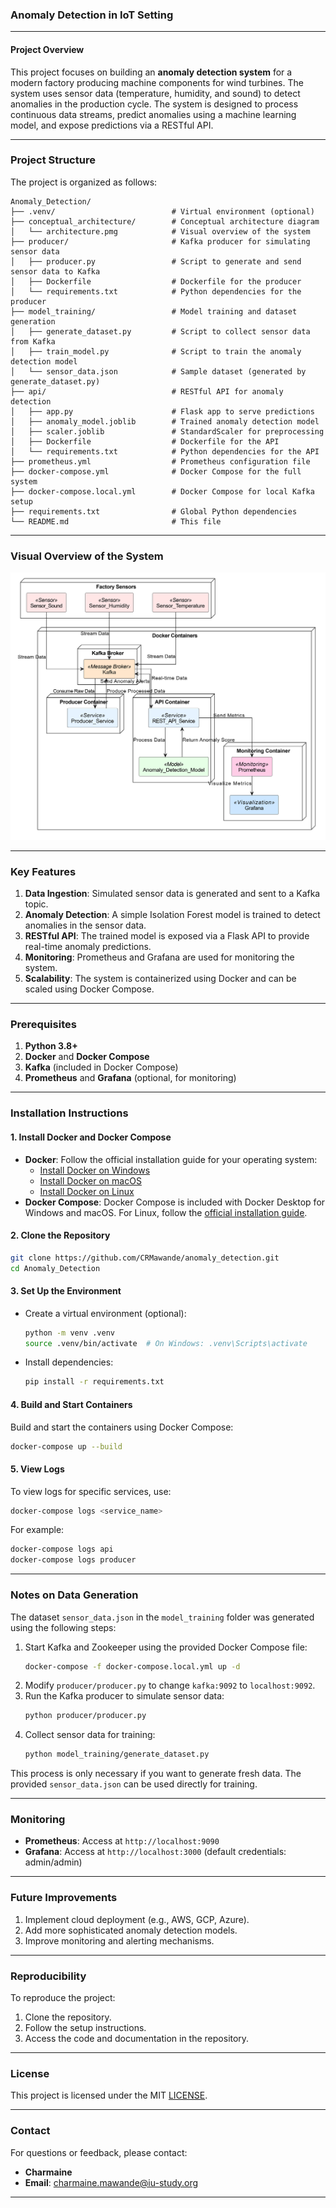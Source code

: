 ### Anomaly Detection in IoT Setting

---

#### Project Overview
This project focuses on building an **anomaly detection system** for a modern factory producing machine components for wind turbines. The system uses sensor data (temperature, humidity, and sound) to detect anomalies in the production cycle. The system is designed to process continuous data streams, predict anomalies using a machine learning model, and expose predictions via a RESTful API.

---

### Project Structure
The project is organized as follows:

```
Anomaly_Detection/
├── .venv/                          # Virtual environment (optional)
├── conceptual_architecture/        # Conceptual architecture diagram
│   └── architecture.pmg            # Visual overview of the system
├── producer/                       # Kafka producer for simulating sensor data
│   ├── producer.py                 # Script to generate and send sensor data to Kafka
│   ├── Dockerfile                  # Dockerfile for the producer
│   └── requirements.txt            # Python dependencies for the producer
├── model_training/                 # Model training and dataset generation
│   ├── generate_dataset.py         # Script to collect sensor data from Kafka
│   ├── train_model.py              # Script to train the anomaly detection model
│   └── sensor_data.json            # Sample dataset (generated by generate_dataset.py)
├── api/                            # RESTful API for anomaly detection
│   ├── app.py                      # Flask app to serve predictions
│   ├── anomaly_model.joblib        # Trained anomaly detection model
│   ├── scaler.joblib               # StandardScaler for preprocessing
│   ├── Dockerfile                  # Dockerfile for the API
│   └── requirements.txt            # Python dependencies for the API
├── prometheus.yml                  # Prometheus configuration file
├── docker-compose.yml              # Docker Compose for the full system
├── docker-compose.local.yml        # Docker Compose for local Kafka setup
├── requirements.txt                # Global Python dependencies
└── README.md                       # This file
```
---

### Visual Overview of the System
![Conceptual Architecture](conceptual_architecture/architecture.png)

---

### Key Features
1. **Data Ingestion**: Simulated sensor data is generated and sent to a Kafka topic.
2. **Anomaly Detection**: A simple Isolation Forest model is trained to detect anomalies in the sensor data.
3. **RESTful API**: The trained model is exposed via a Flask API to provide real-time anomaly predictions.
4. **Monitoring**: Prometheus and Grafana are used for monitoring the system.
5. **Scalability**: The system is containerized using Docker and can be scaled using Docker Compose.

---

### Prerequisites
1. **Python 3.8+**
2. **Docker** and **Docker Compose**
3. **Kafka** (included in Docker Compose)
4. **Prometheus** and **Grafana** (optional, for monitoring)

---

### Installation Instructions

#### 1. Install Docker and Docker Compose
- **Docker**: Follow the official installation guide for your operating system:
  - [Install Docker on Windows](https://docs.docker.com/desktop/install/windows-install/)
  - [Install Docker on macOS](https://docs.docker.com/desktop/install/mac-install/)
  - [Install Docker on Linux](https://docs.docker.com/engine/install/)
- **Docker Compose**: Docker Compose is included with Docker Desktop for Windows and macOS. For Linux, follow the [official installation guide](https://docs.docker.com/compose/install/).

#### 2. Clone the Repository
```bash
git clone https://github.com/CRMawande/anomaly_detection.git
cd Anomaly_Detection
```

#### 3. Set Up the Environment
- Create a virtual environment (optional):
  ```bash
  python -m venv .venv
  source .venv/bin/activate  # On Windows: .venv\Scripts\activate
  ```
- Install dependencies:
  ```bash
  pip install -r requirements.txt
  ```

#### 4. Build and Start Containers
Build and start the containers using Docker Compose:
```bash
docker-compose up --build
```

#### 5. View Logs
To view logs for specific services, use:
```bash
docker-compose logs <service_name>
```
For example:
```bash
docker-compose logs api
docker-compose logs producer
```

---

### Notes on Data Generation
The dataset `sensor_data.json` in the `model_training` folder was generated using the following steps:
1. Start Kafka and Zookeeper using the provided Docker Compose file:
   ```bash
   docker-compose -f docker-compose.local.yml up -d
   ```
2. Modify `producer/producer.py` to change `kafka:9092` to `localhost:9092`.
3. Run the Kafka producer to simulate sensor data:
   ```bash
   python producer/producer.py
   ```
4. Collect sensor data for training:
   ```bash
   python model_training/generate_dataset.py
   ```
This process is only necessary if you want to generate fresh data. The provided `sensor_data.json` can be used directly for training.

---

### Monitoring
- **Prometheus**: Access at `http://localhost:9090`
- **Grafana**: Access at `http://localhost:3000` (default credentials: admin/admin)

---

### Future Improvements
1. Implement cloud deployment (e.g., AWS, GCP, Azure).
2. Add more sophisticated anomaly detection models.
3. Improve monitoring and alerting mechanisms.

---

### Reproducibility
To reproduce the project:
1. Clone the repository.
2. Follow the setup instructions.
3. Access the code and documentation in the repository.

---

### License
This project is licensed under the MIT [LICENSE](LICENSE).

---

### Contact
For questions or feedback, please contact:
- **Charmaine**
- **Email**: charmaine.mawande@iu-study.org
 
---



